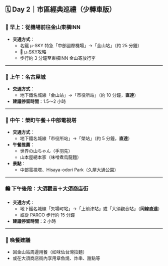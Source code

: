 ## 🗓 Day 2｜市區經典巡禮（少轉車版）

### 🏨 早上：從機場前往金山東橫INN
- **交通方式**：
  - 名鐵 μ-SKY 特急「中部國際機場」→「金山站」（約 25 分鐘）
  - 🔗 [μ-SKY攻略](https://alinalife.tw/meitetsu-nagoya/#%E5%90%8D%E5%8F%A4%E5%B1%8B%E6%A9%9F%E5%A0%B4%E4%BA%A4%E9%80%9A%20%E5%90%8D%E9%90%B5%E6%A9%9F%E5%A0%B4%E7%89%B9%E6%80%A5%20%CE%BCSky)
  - 步行約 3 分鐘至東橫INN 金山寄放行李

---

### 🏯 上午：名古屋城
- **交通方式**：
  - 地下鐵名城線「金山站」→「市役所站」（約 10 分鐘，**直達**）
- **建議停留時間**：1.5～2 小時

---

### 🌆 中午：榮町午餐＋中部電視塔
- **交通方式**：
  - 地下鐵名城線「市役所站」→「榮站」（約 5 分鐘，**直達**）
- **午餐推薦**：
  - 世界の山ちゃん（手羽先）
  - 山本屋總本家（味噌煮烏龍麵）
- **景點**：
  - 中部電視塔、Hisaya-odori Park（久屋大通公園）

---

### 🛍 下午後段：大須觀音＋大須商店街
- **交通方式**：
  - 地下鐵名城線「矢場町站」→「上前津站」或「大須觀音站」（**同線直達**）
  - 或從 PARCO 步行約 15 分鐘
- **建議停留時間**：2 小時

---

### 🍜 晚餐建議
- 回金山站周邊用餐（如味仙台灣拉麵）
- 或在大須商店街內享用章魚燒、炸串、甜點等
